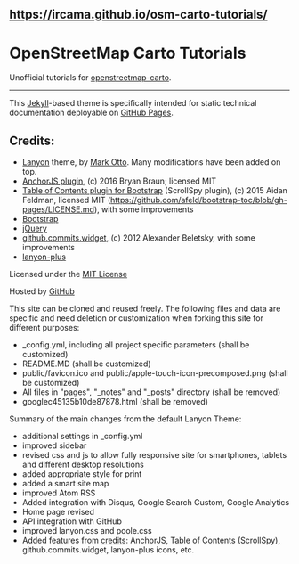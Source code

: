 ## https://ircama.github.io/osm-carto-tutorials/

# OpenStreetMap Carto Tutorials

Unofficial tutorials for [openstreetmap-carto](https://github.com/gravitystorm/openstreetmap-carto).

-------------

This [Jekyll](http://jekyllrb.com/)-based theme is specifically intended for static technical documentation deployable on [GitHub Pages](https://pages.github.com/).

## Credits:

* [Lanyon](http://lanyon.getpoole.com) theme, by [Mark Otto](https://github.com/mdo). Many modifications have been added on top.
* [AnchorJS plugin](https://github.com/bryanbraun/anchorjs), (c) 2016 Bryan Braun; licensed MIT
* [Table of Contents plugin for Bootstrap](https://afeld.github.io/bootstrap-toc/) (ScrollSpy plugin), (c) 2015 Aidan Feldman, licensed MIT (https://github.com/afeld/bootstrap-toc/blob/gh-pages/LICENSE.md), with some improvements
* [Bootstrap](getbootstrap.com)
* [jQuery](https://jquery.com/)
* [github.commits.widget](https://github.com/alexanderbeletsky/github-commits-widget), (c) 2012 Alexander Beletsky, with some improvements
* [lanyon-plus](https://github.com/dyndna/lanyon-plus)

Licensed under the [MIT License](http://opensource.org/licenses/MIT)

Hosted by [GitHub](https://github.com)

This site can be cloned and reused freely. The following files and data are specific and need deletion or customization when forking this site for different purposes:

- _config.yml, including all project specific parameters (shall be customized)
- README.MD (shall be customized)
- public/favicon.ico and public/apple-touch-icon-precomposed.png (shall be customized)
- All files in "pages", "_notes" and "_posts" directory (shall be removed)
- googlec45135b10de87878.html (shall be removed)

Summary of the main changes from the default Lanyon Theme:

 * additional settings in _config.yml
 * improved sidebar
 * revised css and js to allow fully responsive site for smartphones, tablets and different desktop resolutions
 * added appropriate style for print
 * added a smart site map
 * improved Atom RSS
 * Added integration with Disqus, Google Search Custom, Google Analytics
 * Home page revised
 * API integration with GitHub
 * improved lanyon.css and poole.css
 * Added features from [credits](https://github.com/ircama/osm-carto-tutorials/tree/gh-pages#credits): AnchorJS, Table of Contents (ScrollSpy), github.commits.widget, lanyon-plus icons, etc.
 